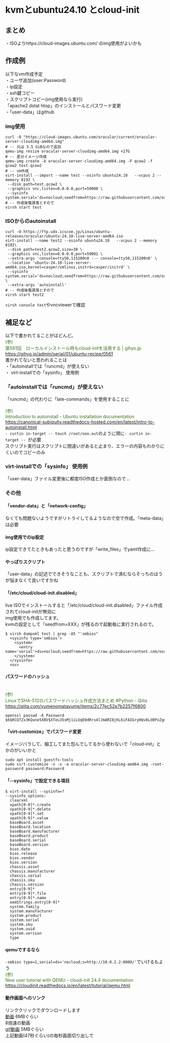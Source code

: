 # kvmとubuntu24.10 とcloud-init
## まとめ
・ISOよりhttps://cloud-images.ubuntu.com/ のimg使用がよいかも
## 作成例
以下なvm作成予定  
・ユーザ追加(user:Password)  
・ip設定  
・ssh鍵コピー  
・スクリプトコピー(img使用なら実行)  
 「apache2 dstat htop」のインストールとパスワード変更  
・「user-data」はgithub  

### img使用
```
curl -O "https://cloud-images.ubuntu.com/oracular/current/oracular-server-cloudimg-amd64.img"
# -- 元は 3.5 GiBなので追加
qemu-img resize oracular-server-cloudimg-amd64.img +27G
# -- 差分イメージ作成
qemu-img create -b oracular-server-cloudimg-amd64.img -F qcow2 -f qcow2 test.qcow2
# -- vm作成
virt-install --import --name test --osinfo ubuntu24.10   --vcpus 2 --memory 8192 \
 --disk path=test.qcow2 \
 --graphics vnc,listen=0.0.0.0,port=59000 \
 --sysinfo system.serial='ds=nocloud;seedfrom=https://raw.githubusercontent.com/oxxpeh/pub/main/kvm/cl'
# -- 作成後電源落とすので
virsh start test
```
### ISOからのautoinstall
```
curl -O https://ftp.udx.icscoe.jp/Linux/ubuntu-releases/oracular/ubuntu-24.10-live-server-amd64.iso
virt-install --name test2 --osinfo ubuntu24.10   --vcpus 2 --memory 8192\
 --disk path=test2.qcow2,size=30 \
 --graphics vnc,listen=0.0.0.0,port=59001 \
 --extra-args 'console=ttyS0,115200n8 --- console=ttyS0,115200n8' \
 --location 'ubuntu-24.10-live-server-amd64.iso,kernel=casper/vmlinuz,initrd=casper/initrd' \
 --sysinfo system.serial='ds=nocloud;seedfrom=https://raw.githubusercontent.com/oxxpeh/pub/main/kvm/at/' \
 --extra-args 'autoinstall' 
# -- 作成後電源落とすので
virsh start test2
```
`virsh console test`やvncviewerで確認
## 補足など
以下で書かれてることがほどんど。
<span style="color: #38761d;"><br>(参)<br>第561回　ローカルインストール時もcloud-initを活用する | gihyo.jp<br>https://gihyo.jp/admin/serial/01/ubuntu-recipe/0561</span><br>
書かれてないと思われることは  
・「autoinstallでは「runcmd」が使えない   
・ virt-installでの「sysinfo」 使用例  
### 「autoinstallでは「runcmd」が使えない
「runcmd」の代わりに「late-commands」を使用することに   
<span style="color: #38761d;"><br>(参)<br>Introduction to autoinstall - Ubuntu installation documentation<br>https://canonical-subiquity.readthedocs-hosted.com/en/latest/intro-to-autoinstall.html</span><br>
`- curtin in-target -- touch /root/ooo.out`のように頭に`- curtin in-target -- `が必要  
スクリプト実行はスクリプトに間違いがあると止まり、エラーの内容もわかりにくいのでコピーのみ
### virt-installでの「sysinfo」 使用例
  「user-data」ファイル変更後に都度ISO作成とか面倒なので…
### その他
#### 「vendor-data」と「network-config」
なくても問題ないようですがリトライしてるようなので空で作成。「meta-data」は必要  
#### img使用でのip設定
ip設定できてたときもあったと思うのですが「write_files」でyaml作成に…
#### やっぱりスクリプト
「user-data」の記述でできそうなことも、スクリプトで済むならそっちのほうが悩まなくて良いですかね  
#### 「/etc/cloud/cloud-init.disabled」
live ISOでインストールすると「/etc/cloud/cloud-init.disabled」ファイル作成されてcloud-initが無効に  
img使用でも作成してます。  
kvmの設定として「seedfrom=XXX」が残るので起動毎に実行されるので。
```
$ virsh dumpxml test | grep -A5 "'smbios"
  <sysinfo type='smbios'>
    <system>
      <entry name='serial'>ds=nocloud;seedfrom=https://raw.githubusercontent.com/oxxpeh/pub/main/kvm/cl</entry>
    </system>
  </sysinfo>
  <os>
```
#### パスワードのハッシュ
<span style="color: #38761d;"><br>(参)<br>LinuxでSHA-512のパスワードハッシュ作成方法まとめ #Python - Qiita<br>https://qiita.com/yumenomatayume/items/2c77ec52e7b2257f6800</span><br>
```
openssl passwd -6 Password
$6$RCQTZx3KQune5XBV$XTeLU5sMj1iLUqE0dRrs4lJmARI8jKL6iFAIGryHQv8Ld0PxZgn9e59DPtEowFys7LKyBAqsJD15ubNBDcAk
```
#### 「virt-customize」でパスワード変更
イメージバラして、細工してまた包んでしてるから使わないで「cloud-init」とかのがいいかと
```
sudo apt install guestfs-tools
sudo virt-customize -v -x -a oracular-server-cloudimg-amd64.img -root-password password:Password
```
#### 「--sysinfo」で設定できる項目
```
$ virt-install --sysinfo=?
--sysinfo options:
  clearxml
  xpath[0-9]*.create
  xpath[0-9]*.delete
  xpath[0-9]*.set
  xpath[0-9]*.value
  baseBoard.asset
  baseBoard.location
  baseBoard.manufacturer
  baseBoard.product
  baseBoard.serial
  baseBoard.version
  bios.date
  bios.release
  bios.vendor
  bios.version
  chassis.asset
  chassis.manufacturer
  chassis.serial
  chassis.sku
  chassis.version
  entry[0-9]*
  entry[0-9]*.file
  entry[0-9]*.name
  oemStrings.entry[0-9]*
  system.family
  system.manufacturer
  system.product
  system.serial
  system.sku
  system.uuid
  system.version
  type
```
#### qemuでするなら
`-smbios type=1,serial=ds='nocloud;s=http://10.0.2.2:8000/'`でいけるもよう
<span style="color: #38761d;"><br>(参)<br>New user tutorial with QEMU - cloud-init 24.4 documentation<br>https://cloudinit.readthedocs.io/en/latest/tutorial/qemu.html</span><br>
#### 動作画面へのリンク
リンククリックでダウンロードします  
[動画](https://raw.githubusercontent.com/oxxpeh/pub/main/kvm/virt-instx8.mp4) 6MBぐらい  
8倍速の動画  
[gif動画](https://raw.githubusercontent.com/oxxpeh/pub/main/kvm/virt-instx8.mp4) 5MBぐらい  
上記動画(47秒ぐらい)の毎秒画面切り出しで  



